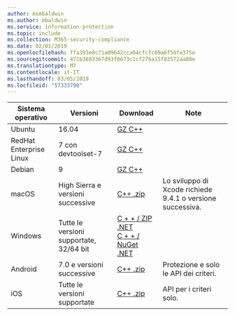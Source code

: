 ```yaml
---
author: msmbaldwin
ms.author: mbaldwin
ms.service: information-protection
ms.topic: include
ms.collection: M365-security-compliance
ms.date: 02/01/2019
ms.openlocfilehash: ffa393e0c71a09642cca04cfcfc09a6f56fe375e
ms.sourcegitcommit: 471b3683367d93f0673c1cf276a15f83572aa80e
ms.translationtype: MT
ms.contentlocale: it-IT
ms.lasthandoff: 03/05/2019
ms.locfileid: "57333790"
---
```

| Sistema operativo | Versioni | Download | Note |
|------------------|----------|----------|--------|
| Ubuntu  |  16.04 | [GZ C++](https://aka.ms/mipsdkbinaries) | |
| RedHat Enterprise Linux | 7 con devtoolset-7 | [GZ C++](https://aka.ms/mipsdkbinaries) | |
| Debian  | 9 | [GZ C++](https://aka.ms/mipsdkbinaries) | |
| macOS   | High Sierra e versioni successive | [C++ .zip](https://aka.ms/mipsdkbinaries) | Lo sviluppo di Xcode richiede 9.4.1 o versione successiva. |
| Windows | Tutte le versioni supportate, 32/64 bit | [C + + / ZIP .NET](https://aka.ms/mipsdkbinaries)<br>[C + + / NuGet .NET](https://www.nuget.org/packages?q=Microsoft.InformationProtection) | |
| Android | 7.0 e versioni successive | [C++ .zip](https://aka.ms/mipsdkbinaries) | Protezione e solo le API dei criteri. |
| iOS | Tutte le versioni supportate | [C++ .zip](https://aka.ms/mipsdkbinaries) | API per i criteri solo. |

